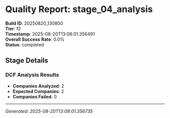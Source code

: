 # Quality Report: stage_04_analysis

**Build ID**: 20250820_130800  
**Tier**: f2  
**Timestamp**: 2025-08-20T13:08:01.356491  
**Overall Success Rate**: 0.0%  
**Status**: completed

## Stage Details

### DCF Analysis Results

- **Companies Analyzed**: 2
- **Expected Companies**: 2
- **Companies Failed**: 0

---
*Generated: 2025-08-20T13:08:01.356735*
